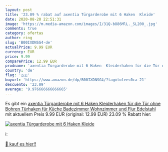 ```yaml
---
layout: post
title: '23.09 % rabat auf axentia Türgarderobe mit 6 Haken  Kleide'
date: 2020-08-20 22:51:31
image: 'https://m.media-amazon.com/images/I/31Q-b886MlL._SL200_.jpg'
comments: true
category: ofertas
author: ring
slug: 'B00IXDNSG4-de'
actualPrice: 9.99 EUR
currency: EUR
price: 9.99
comparePrice: 12.99 EUR
prodname: 'axentia Türgarderobe mit 6 Haken  Kleiderhaken für die Tür ohne Bohren  Türhaken für Küche  Badezimmer  Wohnzimmer und Flur  Edelstahl'
country: 'de'
flag: '🇩🇪'
buyurl: 'https://www.amazon.de/dp/B00IXDNSG4/?tag=tolees0ca-21'
descuento: '23.09'
average: '9.976666666666665'
---
```


Es gibt ein [axentia Türgarderobe mit 6 Haken  Kleiderhaken für die Tür ohne Bohren  Türhaken für Küche  Badezimmer  Wohnzimmer und Flur  Edelstahl](https://www.amazon.de/dp/B00IXDNSG4/?tag=tolees0ca-21) mit aktuellem Preis 9.99 EUR (original: 12.99 EUR) 23.09 % Rabatt hier:

[![axentia Türgarderobe mit 6 Haken  Kleide](https://m.media-amazon.com/images/I/31Q-b886MlL._SL200_.jpg)](https://www.amazon.de/dp/B00IXDNSG4/?tag=tolees0ca-21)

ℹ️:


[🛒 kauf es hier!!](https://www.amazon.de/dp/B00IXDNSG4/?tag=tolees0ca-21)
